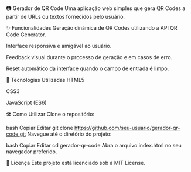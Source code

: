 📷 Gerador de QR Code
Uma aplicação web simples que gera QR Codes a partir de URLs ou textos fornecidos pelo usuário.

✨ Funcionalidades
Geração dinâmica de QR Codes utilizando a API QR Code Generator.

Interface responsiva e amigável ao usuário.

Feedback visual durante o processo de geração e em casos de erro.

Reset automático da interface quando o campo de entrada é limpo.

🚀 Tecnologias Utilizadas
HTML5

CSS3

JavaScript (ES6)

🛠️ Como Utilizar
Clone o repositório:

bash
Copiar
Editar
git clone https://github.com/seu-usuario/gerador-qr-code.git
Navegue até o diretório do projeto:

bash
Copiar
Editar
cd gerador-qr-code
Abra o arquivo index.html no seu navegador preferido.

📄 Licença
Este projeto está licenciado sob a MIT License.